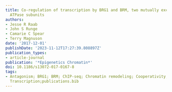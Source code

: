 ```yaml
---
title: Co-regulation of transcription by BRG1 and BRM, two mutually exclusive SWI/SNF
  ATPase subunits
authors:
- Jesse R Raab
- John S Runge
- Camarie C Spear
- Terry Magnuson
date: '2017-12-01'
publishDate: '2023-11-12T17:27:39.808897Z'
publication_types:
- article-journal
publication: '*Epigenetics Chromatin*'
doi: 10.1186/s13072-017-0167-8
tags:
- Antagonism; BRG1; BRM; ChIP-seq; Chromatin remodeling; Cooperativity; RNA-seq; SWI/SNF;
  Transcription;publications.bib
---
```

